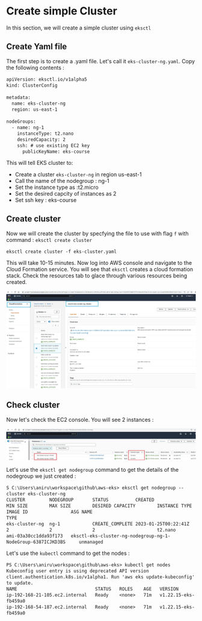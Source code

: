 # Create simple Cluster 
In this section, we will create a simple cluster using `eksctl`

## Create Yaml file 
The first step is to create a .yaml file. Let's call it `eks-cluster-ng.yaml`. Copy the following contents :  

```
apiVersion: eksctl.io/v1alpha5
kind: ClusterConfig

metadata:
  name: eks-cluster-ng
  region: us-east-1

nodeGroups:
  - name: ng-1
    instanceType: t2.nano
    desiredCapacity: 2
    ssh: # use existing EC2 key
      publicKeyName: eks-course
```

This will tell EKS cluster to:

* Create a cluster `eks-cluster-ng` in region us-east-1
* Call the name of the nodegroup : ng-1
* Set the instance type as :t2.micro
* Set the desired capcity of instances as 2
* Set ssh key : eks-course 


## Create cluster 
Now we will create the cluster by specfying the file to use with flag `f` with command : `eksctl create cluster`

```
eksctl create cluster -f eks-cluster.yaml
```

This will take 10-15 minutes. Now log into AWS console and navigate to the Cloud Formation service. You will see that `eksctl` creates a cloud formation stack. Check the resources tab to glace through various resources being created. 

![Screenshot](img/eks-cluster-cloud-formation.jpg)

## Check cluster 

Now let's check the EC2 console. You will see 2 instances :

![Screenshot](img/eks-cluster-ec2-instance.jpg)

Let's use the `eksctl get nodegroup` command to get the details of the nodegroup we just created  : 

```
S C:\Users\aniru\workspace\github\aws-eks> eksctl get nodegroup --cluster eks-cluster-ng
CLUSTER         NODEGROUP       STATUS          CREATED                 MIN SIZE        MAX SIZE        DESIRED CAPACITY        INSTANCE TYPE   IMAGE ID                ASG NAME                                       TYPE
eks-cluster-ng  ng-1            CREATE_COMPLETE 2023-01-25T00:22:41Z    2               2               2                       t2.nano         ami-03a30cc1dda93f173   eksctl-eks-cluster-ng-nodegroup-ng-1-NodeGroup-6387ICJKD3BS     unmanaged
```

Let's use the `kubectl` command to get the nodes : 
```
PS C:\Users\aniru\workspace\github\aws-eks> kubectl get nodes
Kubeconfig user entry is using deprecated API version client.authentication.k8s.io/v1alpha1. Run 'aws eks update-kubeconfig' to update.
NAME                             STATUS   ROLES    AGE   VERSION
ip-192-168-21-105.ec2.internal   Ready    <none>   71m   v1.22.15-eks-fb459a0
ip-192-168-54-187.ec2.internal   Ready    <none>   71m   v1.22.15-eks-fb459a0
```

